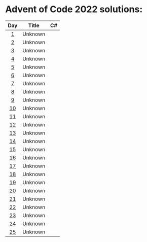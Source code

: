 # Advent of Code 2022 solutions:

| Day                                        | Title   | C#            |
|:------------------------------------------:| ------- |:-------------:|
|  [1](https://adventofcode.com/2022/day/1)  | Unknown |               |
|  [2](https://adventofcode.com/2022/day/2)  | Unknown |               |
|  [3](https://adventofcode.com/2022/day/3)  | Unknown |               |
|  [4](https://adventofcode.com/2022/day/4)  | Unknown |               |
|  [5](https://adventofcode.com/2022/day/5)  | Unknown |               |
|  [6](https://adventofcode.com/2022/day/6)  | Unknown |               |
|  [7](https://adventofcode.com/2022/day/7)  | Unknown |               |
|  [8](https://adventofcode.com/2022/day/8)  | Unknown |               |
|  [9](https://adventofcode.com/2022/day/9)  | Unknown |               |
| [10](https://adventofcode.com/2022/day/10) | Unknown |               |
| [11](https://adventofcode.com/2022/day/11) | Unknown |               |
| [12](https://adventofcode.com/2022/day/12) | Unknown |               |
| [13](https://adventofcode.com/2022/day/13) | Unknown |               |
| [14](https://adventofcode.com/2022/day/14) | Unknown |               |
| [15](https://adventofcode.com/2022/day/15) | Unknown |               |
| [16](https://adventofcode.com/2022/day/16) | Unknown |               |
| [17](https://adventofcode.com/2022/day/17) | Unknown |               |
| [18](https://adventofcode.com/2022/day/18) | Unknown |               |
| [19](https://adventofcode.com/2022/day/19) | Unknown |               |
| [20](https://adventofcode.com/2022/day/20) | Unknown |               |
| [21](https://adventofcode.com/2022/day/21) | Unknown |               |
| [22](https://adventofcode.com/2022/day/22) | Unknown |               |
| [23](https://adventofcode.com/2022/day/23) | Unknown |               |
| [24](https://adventofcode.com/2022/day/24) | Unknown |               |
| [25](https://adventofcode.com/2022/day/25) | Unknown |               |
